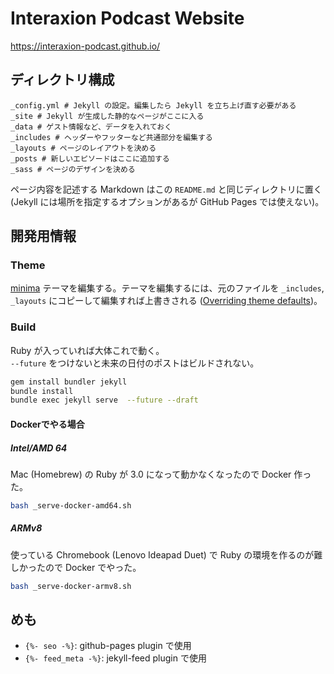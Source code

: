 # Interaxion Podcast Website

<https://interaxion-podcast.github.io/>

## ディレクトリ構成

```
_config.yml # Jekyll の設定。編集したら Jekyll を立ち上げ直す必要がある
_site # Jekyll が生成した静的なページがここに入る
_data # ゲスト情報など、データを入れておく
_includes # ヘッダーやフッターなど共通部分を編集する
_layouts # ページのレイアウトを決める
_posts # 新しいエピソードはここに追加する
_sass # ページのデザインを決める
```

ページ内容を記述する Markdown はこの `README.md` と同じディレクトリに置く (Jekyll には場所を指定するオプションがあるが GitHub Pages では使えない)。

## 開発用情報

### Theme

[minima](https://github.com/jekyll/minima) テーマを編集する。テーマを編集するには、元のファイルを `_includes`, `_layouts` にコピーして編集すれば上書きされる ([Overriding theme defaults](https://jekyllrb.com/docs/themes/#overriding-theme-defaults))。

### Build

Ruby が入っていれば大体これで動く。  
`--future` をつけないと未来の日付のポストはビルドされない。

```sh
gem install bundler jekyll
bundle install
bundle exec jekyll serve  --future --draft
```

#### Dockerでやる場合

##### Intel/AMD 64

Mac (Homebrew) の Ruby が 3.0 になって動かなくなったので Docker 作った。

```bash
bash _serve-docker-amd64.sh
```

##### ARMv8

使っている Chromebook (Lenovo Ideapad Duet) で Ruby の環境を作るのが難しかったので Docker でやった。

```bash
bash _serve-docker-armv8.sh
```

## めも

- `{%- seo -%}`: github-pages plugin で使用
- `{%- feed_meta -%}`: jekyll-feed plugin で使用